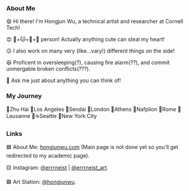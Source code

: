 ### About Me
😄 Hi there! I'm Hongjun Wu, a technical artist and researcher at Cornell Tech!  

😍 🐶+🐱+🐹+🐼 person! Actually anything cute can steal my heart!  

😉 I also work on many very (like...vary!) different things on the side!  

😆 Proficent in oversleeping(?), causing fire alarm(??), and commit unmergable broken conflicts(???).  

💬 Ask me just about anything you can think of!  

### My Journey  
🥘Zhu Hai 🍔Los Angeles 🍣Sendai 🥪London 🥗Athens 🍨Nafplion 🍕Rome 🍰Lausanne 📍☕️Seattle 🍟New York City

### Links
🟦 About Me: [hongjunwu.com](https://hongjunwu.com/) (Main page is not done yet so you'll get redirected to my academic page).   

🟨 Instagram: [@errrneist](https://www.instagram.com/errrneist/) | [@errrneist_art](https://www.instagram.com/errrneist_art/).   

🟪 Art Station: [@hongjunwu](https://hongjunwu.artstation.com/).   
